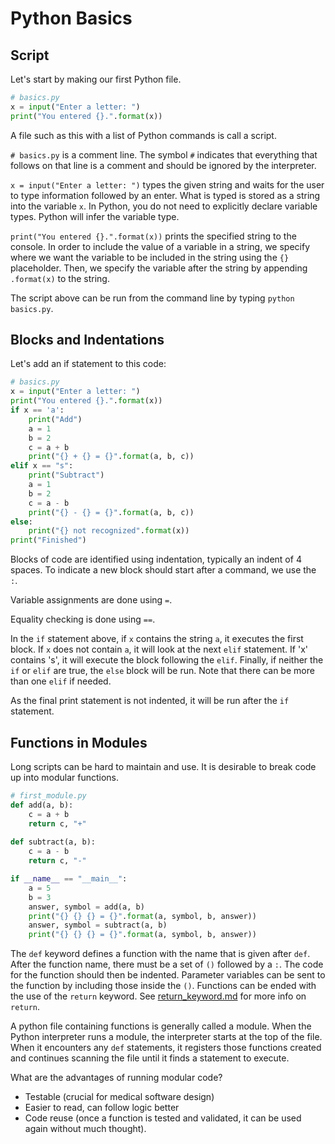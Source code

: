 # Python Basics

## Script
Let's start by making our first Python file.  

```python
# basics.py
x = input("Enter a letter: ")
print("You entered {}.".format(x))
```

A file such as this with a list of Python commands is call a script.

`# basics.py` is a comment line.  The symbol `#` indicates that everything that
follows on that line is a comment and should be ignored by the interpreter.

`x = input("Enter a letter: ")` types the given string and waits for the user
to type information followed by an enter.  What is typed is stored as a string
into the variable `x`.  In Python, you do not need to explicitly declare 
variable types.  Python will infer the variable type.

`print("You entered {}.".format(x))` prints the specified string to the
console.  In order to include the value of a variable in a string, we specify
where we want the variable to be included in the string using the `{}` 
placeholder.  Then, we specify the variable after the string by appending
`.format(x)` to the string.  

The script above can be run from the command line by typing `python basics.py`.

## Blocks and Indentations
Let's add an if statement to this code:
```python
# basics.py
x = input("Enter a letter: ")
print("You entered {}.".format(x))
if x == 'a':
    print("Add")
    a = 1
    b = 2
    c = a + b
    print("{} + {} = {}".format(a, b, c))
elif x == "s":
    print("Subtract")
    a = 1
    b = 2
    c = a - b
    print("{} - {} = {}".format(a, b, c))
else:
    print("{} not recognized".format(x))
print("Finished")
```
Blocks of code are identified using indentation, typically an indent of 4
spaces.  To indicate a new block should start after a command, we use the `:`.

Variable assignments are done using `=`.

Equality checking is done using `==`.
  
In the `if` statement above, if `x` contains the string `a`, it executes the
first block.  If `x` does not contain `a`, it will look at the next `elif`
statement.  If 'x' contains 's', it will execute the block following the
`elif`.  Finally, if neither the `if` or `elif` are true, the `else` block
will be run.  Note that there can be more than one `elif` if needed.

As the final print statement is not indented, it will be run after the `if` 
statement.  

## Functions in Modules
Long scripts can be hard to maintain and use.  It is desirable to break code
up into modular functions.

```python
# first_module.py
def add(a, b):
    c = a + b
    return c, "+"
    
def subtract(a, b):
    c = a - b
    return c, "-"

if __name__ == "__main__":
    a = 5
    b = 3
    answer, symbol = add(a, b)
    print("{} {} {} = {}".format(a, symbol, b, answer))
    answer, symbol = subtract(a, b)
    print("{} {} {} = {}".format(a, symbol, b, answer))
```

The `def` keyword defines a function with the name that is given after `def`.
After the function name, there must be a set of `()` followed by a `:`.  The
code for the function should then be indented.  Parameter variables can be 
sent to the function by including those inside the `()`.  Functions can be
ended with the use of the `return` keyword.  See 
[return_keyword.md](./return_keyword.md) for more info on `return`.

A python file containing functions is generally called a module.  When the
Python interpreter runs a module, the interpreter starts at the top of the 
file.  When it encounters any `def` statements, it registers those functions
created and continues scanning the file until it finds a statement to execute.

What are the advantages of running modular code?
* Testable (crucial for medical software design)
* Easier to read, can follow logic better
* Code reuse (once a function is tested and validated, it can be used again
without much thought).